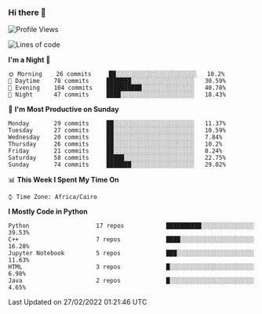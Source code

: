 ### Hi there 👋

<!--
**AMR-KELEG/AMR-KELEG** is a ✨ _special_ ✨ repository because its `README.md` (this file) appears on your GitHub profile.

Here are some ideas to get you started:

- 🔭 I’m currently working on ...
- 🌱 I’m currently learning ...
- 👯 I’m looking to collaborate on ...
- 🤔 I’m looking for help with ...
- 💬 Ask me about ...
- 📫 How to reach me: ...
- 😄 Pronouns: ...
- ⚡ Fun fact: ...
-->

<!--START_SECTION:waka-->
![Profile Views](http://img.shields.io/badge/Profile%20Views-0-blue)

![Lines of code](https://img.shields.io/badge/From%20Hello%20World%20I%27ve%20Written-2%20Million%20lines%20of%20code-blue)

**I'm a Night 🦉** 

```text
🌞 Morning    26 commits     ██░░░░░░░░░░░░░░░░░░░░░░░   10.2% 
🌆 Daytime    78 commits     ███████░░░░░░░░░░░░░░░░░░   30.59% 
🌃 Evening    104 commits    ██████████░░░░░░░░░░░░░░░   40.78% 
🌙 Night      47 commits     ████░░░░░░░░░░░░░░░░░░░░░   18.43%

```
📅 **I'm Most Productive on Sunday** 

```text
Monday       29 commits     ██░░░░░░░░░░░░░░░░░░░░░░░   11.37% 
Tuesday      27 commits     ██░░░░░░░░░░░░░░░░░░░░░░░   10.59% 
Wednesday    20 commits     ██░░░░░░░░░░░░░░░░░░░░░░░   7.84% 
Thursday     26 commits     ██░░░░░░░░░░░░░░░░░░░░░░░   10.2% 
Friday       21 commits     ██░░░░░░░░░░░░░░░░░░░░░░░   8.24% 
Saturday     58 commits     █████░░░░░░░░░░░░░░░░░░░░   22.75% 
Sunday       74 commits     ███████░░░░░░░░░░░░░░░░░░   29.02%

```


📊 **This Week I Spent My Time On** 

```text
⌚︎ Time Zone: Africa/Cairo

```

**I Mostly Code in Python** 

```text
Python                   17 repos            ██████████░░░░░░░░░░░░░░░   39.53% 
C++                      7 repos             ████░░░░░░░░░░░░░░░░░░░░░   16.28% 
Jupyter Notebook         5 repos             ███░░░░░░░░░░░░░░░░░░░░░░   11.63% 
HTML                     3 repos             █░░░░░░░░░░░░░░░░░░░░░░░░   6.98% 
Java                     2 repos             █░░░░░░░░░░░░░░░░░░░░░░░░   4.65%

```



 Last Updated on 27/02/2022 01:21:46 UTC
<!--END_SECTION:waka-->
